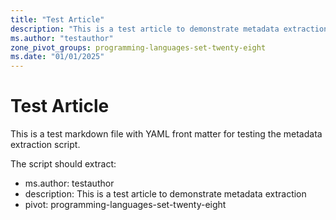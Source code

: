 ```yaml
---
title: "Test Article"
description: "This is a test article to demonstrate metadata extraction"
ms.author: "testauthor"
zone_pivot_groups: programming-languages-set-twenty-eight
ms.date: "01/01/2025"
---
```


# Test Article

This is a test markdown file with YAML front matter for testing the metadata extraction script.

The script should extract:
- ms.author: testauthor
- description: This is a test article to demonstrate metadata extraction
- pivot: programming-languages-set-twenty-eight
